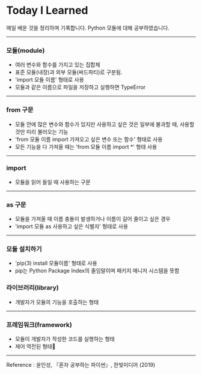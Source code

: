 # Today I Learned
매일 배운 것을 정리하며 기록합니다. Python 모듈에 대해 공부하였습니다.

***

### 모듈(module)

- 여러 변수와 함수를 가지고 있는 집합체 
- 표준 모듈(내장)과 외부 모듈(써드파티)로 구분됨.
- 'import 모듈 이름' 형태로 사용
- 모듈과 같은 이름으로 파일을 저장하고 실행하면 TypeError 

***

### from 구문

-  모듈 안에 많은 변수와 함수가 있지만 사용하고 싶은 것은 일부에 불과할 때, 사용할 것만 미리 불러오는 기능
- 'from 모듈 이름 import 가져오고 싶은 변수 또는 함수' 형태로 사용 
- 모든 기능을 다 가져올 때는 'from 모듈 이름 import *' 형태 사용
***

### import
- 모듈을 읽어 들일 때 사용하는 구문
***

### as 구문
- 모듈을 가져올 때 이름 충돌이 발생하거나 이름이 길어 줄이고 싶은 경우
- 'import 모듈 as 사용하고 싶은 식별자' 형태로 사용

***

### 모듈 설치하기
- 'pip(3) install 모듈이름' 형태로 사용
- pip는 Python Package Index의 줄임말이며 패키지 매니저 시스템을 뜻함

### 라이브러리(library)
- 개발자가 모듈의 기능을 호출하는 형태

***

### 프레임워크(framework)
- 모듈이 개발자가 작성한 코드를 실행하는 형태
- 제어 역전된 형태

***

Reference : 윤인성, 『혼자 공부하는 파이썬』, 한빛미디어 (2019)